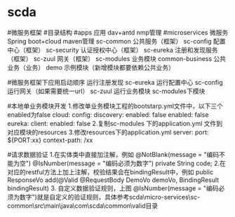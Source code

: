 # scda
#微服务框架
#目录结构
#apps 应用 dav+antd nmp管理
#microservices 微服务 Spring boot+cloud maven管理
sc-common 公共服务（框架）
sc-config 配置中心（框架）
sc-security 认证授权中心（框架）
sc-eureka 注册和发现服务（框架）
sc-zuul 网关（框架）
sc-modules 业务模块
    common-business 公共业务（业务）
    demo 示例模块（新增模块都要依赖公共业务）

#微服务框架下应用启动顺序
运行注册发现 sc-eureka
运行配置中心 sc-config
运行网关（如果需要统一url） sc-zuul
运行业务模块 sc-modules下模块

#本地单业务模块开发
1.修改单业务模块工程的bootstarp.yml文件中，以下三个enabled为false
  cloud:
    config:
      discovery:
        enabled: false
      enabled: false
eureka:
  client:
    enabled: false
2.复制sc-modules 下的application.yml 文件到对应模块的resources
3.修改resources下的application.yml
server:
  port: ${PORT:xx}
  context-path: /xx


#请求数据验证
1.在实体类中直接加注解，例如
    @NotBlank(message = "编码不能为空")
    @IsNumber(message = "编码必须为数字")
    private String code;
2.在对应的restful方法上加上注解，校验结果会在bindingResult中，例如
public ResponseVo add(@Valid @RequestBody DemoVo demoVo, BindingResult bindingResult)
3. 自定义数据验证规则，上图 @IsNumber(message = "编码必须为数字")就是自定义的验证规则，具体参考scda\micro-services\sc-common\src\main\java\com\scda\common\valid目录


